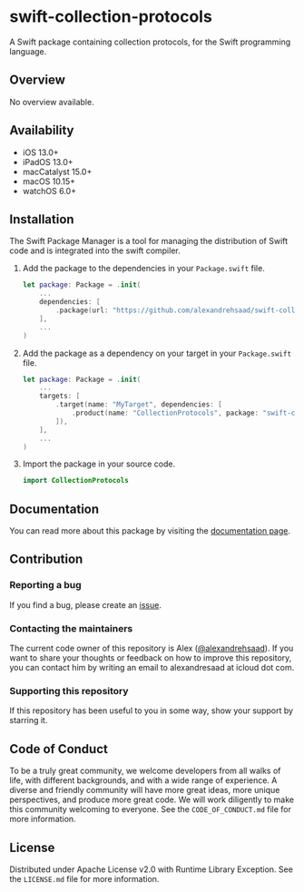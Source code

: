 # swift-collection-protocols

A Swift package containing collection protocols, for the Swift programming language.

## Overview

No overview available.

## Availability

- iOS 13.0+
- iPadOS 13.0+
- macCatalyst 15.0+
- macOS 10.15+
- watchOS 6.0+

## Installation

The Swift Package Manager is a tool for managing the distribution of Swift code and is integrated into the swift compiler.

1. Add the package to the dependencies in your `Package.swift` file.

    ```swift
    let package: Package = .init(
        ...
        dependencies: [
            .package(url: "https://github.com/alexandrehsaad/swift-collection-protocols.git", branch: "main")
        ],
        ...
    )
    ```

2. Add the package as a dependency on your target in your `Package.swift` file.

    ```swift
    let package: Package = .init(
        ...
        targets: [
            .target(name: "MyTarget", dependencies: [
                .product(name: "CollectionProtocols", package: "swift-collection-protocols")
            ]),
        ],
        ...
    )
    ```

3. Import the package in your source code.

    ```swift
    import CollectionProtocols
    ```

## Documentation

You can read more about this package by visiting the [documentation page].

## Contribution

### Reporting a bug

If you find a bug, please create an [issue].

### Contacting the maintainers

The current code owner of this repository is Alex ([@alexandrehsaad]). If you want to share your thoughts or feedback on how to improve this repository, you can contact him by writing an email to alexandresaad at icloud dot com.

### Supporting this repository

If this repository has been useful to you in some way, show your support by starring it.

## Code of Conduct

To be a truly great community, we welcome developers from all walks of life, with different backgrounds, and with a wide range of experience. A diverse and friendly community will have more great ideas, more unique perspectives, and produce more great code. We will work diligently to make this community welcoming to everyone. See the `CODE_OF_CONDUCT.md` file for more information.

## License

Distributed under Apache License v2.0 with Runtime Library Exception. See the `LICENSE.md` file for more information.

[documentation page]: https://alexandrehsaad.github.io/swift-collection-protocols/documentation/collection-protocols
[issue]: https://github.com/alexandrehsaad/swift-collection-protocols/issues
[@alexandrehsaad]: https://github.com/alexandrehsaad
